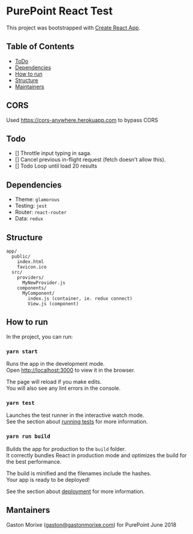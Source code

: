 # PurePoint React Test

This project was bootstrapped with [Create React App](https://github.com/facebookincubator/create-react-app).

## Table of Contents

- [ToDo](#todo)
- [Dependencies](#dependencies)
- [How to run](#how-to-run)
- [Structure](#structure)
- [Maintainers](#mantainers)

## CORS

Used https://cors-anywhere.herokuapp.com to bypass CORS

## Todo

- [] Throttle input typing in saga.
- [] Cancel previous in-flight request (fetch doesn't allow this).
- [] Todo Loop until load 20 results

## Dependencies

- Theme: `glamorous`
- Testing: `jest`
- Router: `react-router`
- Data: `redux`

## Structure

```
app/
  public/
    index.html
    favicon.ico
  src/
    providers/
      MyNewProvider.js
    components/
      MyComponent/
        index.js (container, ie. redux connect)
        View.js (component)
```

## How to run

In the project, you can run:

### `yarn start`

Runs the app in the development mode.<br>
Open [http://localhost:3000](http://localhost:3000) to view it in the browser.

The page will reload if you make edits.<br>
You will also see any lint errors in the console.

### `yarn test`

Launches the test runner in the interactive watch mode.<br>
See the section about [running tests](#running-tests) for more information.

### `yarn run build`

Builds the app for production to the `build` folder.<br>
It correctly bundles React in production mode and optimizes the build for the best performance.

The build is minified and the filenames include the hashes.<br>
Your app is ready to be deployed!

See the section about [deployment](#deployment) for more information.

## Mantainers

Gaston Morixe (gaston@gastonmorixe.com)
for PurePoint
June 2018
